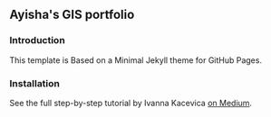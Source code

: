 ## Ayisha's GIS portfolio

### Introduction

This template is Based on a Minimal Jekyll theme for GitHub Pages.


### Installation

See the full step-by-step tutorial by Ivanna Kacevica [on Medium](https://medium.com/@evanca/set-up-your-portfolio-website-in-less-than-10-minutes-with-github-pages-d0efa8ff56fd).

